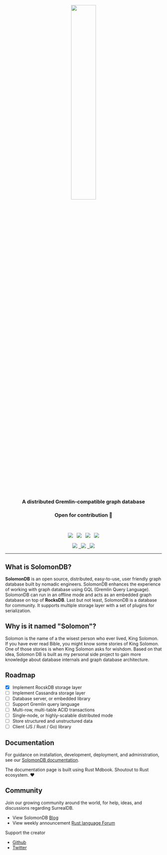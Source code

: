 <p align="center">
<img src="https://user-images.githubusercontent.com/56880684/201497081-40976107-ef47-4a12-bf6d-ceafc8da3464.png" width="40%"/>
</p>
<h3 align="center">A distributed Gremlin-compatible graph database</h3>

<h3 align="center">Open for contribution 🚀</h3>
<br/>

<p align="center">
 <a href="https://github.com/nomadiz/solomon-db"><img src="https://img.shields.io/badge/built_with-Rust-dca282.svg?style=flat-square"></a>
&nbsp;
<a href="https://github.com/nomadiz/solomon-db"><img src="https://img.shields.io/badge/build%20with-gremlin-green"></a>
&nbsp;
<a href="https://github.com/nomadiz/solomon-db"><img src="https://img.shields.io/github/v/release/nomadiz/solomon-db?color=%23ff00a0&include_prereleases&label=version&sort=semver&style=flat-square"></a>
&nbsp;
<a href="https://github.com/nomadiz/solomon-db/blob/master/LICENSE"><img src="https://img.shields.io/badge/license-MIT License-00bfff.svg?style=flat-square"></a>

</p>
<p align="center">
    <a href="https://github.com/nomadiz/solomon-db/graphs/contributors" alt="Contributors">
        <img src="https://img.shields.io/github/contributors/nomadiz/solomon-db" /></a>
    <a href="https://github.com/nomadiz/solomon-db/pulse" alt="Activity">
        &nbsp;
        <img src="https://img.shields.io/github/commit-activity/m/nomadiz/solomon-db" /></a>
    <a href="https://users.rust-lang.org/t/solomondb-in-development-gremlin-compatible-graph-database-update/84750" alt="Activity">
        &nbsp;
		<img src="https://img.shields.io/badge/Rust%20User%20Forum-follow-orange"/>
	</a>
</p>

---

## What is SolomonDB?

**SolomonDB** is an open source, distributed, easy-to-use, user friendly graph database built by nomadic engineers. SolomonDB enhances the experience of working with graph database using GQL (Gremlin Query Language). SolomonDB can run in an offline mode and acts as an embedded graph database on top of **RocksDB**. Last but not least, SolomonDB is a database for community. It supports multiple storage layer with a set of plugins for serialization.

## Why is it named "Solomon"?

Solomon is the name of a the wisest person who ever lived, King Solomon. If you have ever read Bible, you might know some stories of King Solomon. One of those stories is when King Solomon asks for wishdom. Based on that idea, Solomon DB is built as my personal side project to gain more knowledge about database internals and graph database architecture.

## Roadmap

-   [x] Implement RocskDB storage layer
-   [ ] Implement Cassandra storage layer
-   [ ] Database server, or embedded library
-   [ ] Support Gremlin query language
-   [ ] Multi-row, multi-table ACID transactions
-   [ ] Single-node, or highly-scalable distributed mode
-   [ ] Store structured and unstructured data
-   [ ] Client (JS / Rust / Go) library

## Documentation

For guidance on installation, development, deployment, and administration, see our [SolomonDB documentation](https://nomadiz.github.io/solomon-db/).

The documentation page is built using Rust Mdbook. Shoutout to Rust ecosystem. ❤️

## Community

Join our growing community around the world, for help, ideas, and discussions regarding SurrealDB.

-   View SolomonDB [Blog](https://nomadiz.hashnode.dev/)
-   View weekly announcement [Rust language Forum](https://users.rust-lang.org/t/solomondb-gremlin-compatible-graph-database-weekly-update/84750)

Support the creator

-   [Github](https://github.com/chungquantin)
-   [Twitter](https://twitter.com/chasechung111)
